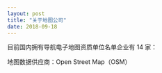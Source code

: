 ```yaml
---
layout: post
title: "关于地图公司"
date: 2018-09-18
---
```


目前国内拥有导航电子地图资质单位名单企业有 14 家：

地图数据供应商：Open Street Map（OSM）
